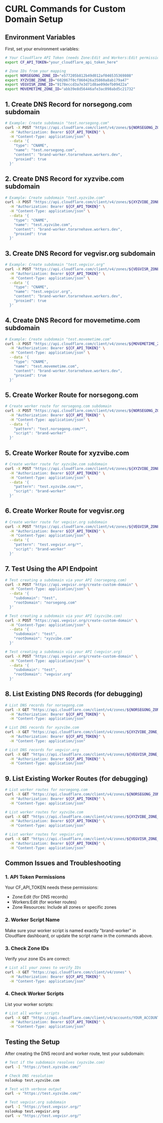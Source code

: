 # CURL Commands for Custom Domain Setup

## Environment Variables

First, set your environment variables:

```bash
# Your Cloudflare API Token (needs Zone:Edit and Workers:Edit permissions)
export CF_API_TOKEN="your_cloudflare_api_token_here"

# Zone IDs from your mapping
export NORSEGONG_ZONE_ID="e577205b812b49d012af046535369808"
export XYZVIBE_ZONE_ID="602067f0cf860426a35860a8ab179a47"
export VEGVISR_ZONE_ID="9178eccd3a7e3d71d8ae09defb09422a"
export MOVEMETIME_ZONE_ID="abb39e8d56446afe3ac098abd5c21732"
```

## 1. Create DNS Record for norsegong.com subdomain

```bash
# Example: Create subdomain "test.norsegong.com"
curl -X POST "https://api.cloudflare.com/client/v4/zones/${NORSEGONG_ZONE_ID}/dns_records" \
  -H "Authorization: Bearer ${CF_API_TOKEN}" \
  -H "Content-Type: application/json" \
  --data '{
    "type": "CNAME",
    "name": "test.norsegong.com",
    "content": "brand-worker.torarnehave.workers.dev",
    "proxied": true
  }'
```

## 2. Create DNS Record for xyzvibe.com subdomain

```bash
# Example: Create subdomain "test.xyzvibe.com"
curl -X POST "https://api.cloudflare.com/client/v4/zones/${XYZVIBE_ZONE_ID}/dns_records" \
  -H "Authorization: Bearer ${CF_API_TOKEN}" \
  -H "Content-Type: application/json" \
  --data '{
    "type": "CNAME",
    "name": "test.xyzvibe.com",
    "content": "brand-worker.torarnehave.workers.dev",
    "proxied": true
  }'
```

## 3. Create DNS Record for vegvisr.org subdomain

```bash
# Example: Create subdomain "test.vegvisr.org"
curl -X POST "https://api.cloudflare.com/client/v4/zones/${VEGVISR_ZONE_ID}/dns_records" \
  -H "Authorization: Bearer ${CF_API_TOKEN}" \
  -H "Content-Type: application/json" \
  --data '{
    "type": "CNAME",
    "name": "test.vegvisr.org",
    "content": "brand-worker.torarnehave.workers.dev",
    "proxied": true
  }'
```

## 4. Create DNS Record for movemetime.com subdomain

```bash
# Example: Create subdomain "test.movemetime.com"
curl -X POST "https://api.cloudflare.com/client/v4/zones/${MOVEMETIME_ZONE_ID}/dns_records" \
  -H "Authorization: Bearer ${CF_API_TOKEN}" \
  -H "Content-Type: application/json" \
  --data '{
    "type": "CNAME",
    "name": "test.movemetime.com",
    "content": "brand-worker.torarnehave.workers.dev",
    "proxied": true
  }'
```

## 5. Create Worker Route for norsegong.com

```bash
# Create worker route for norsegong.com subdomain
curl -X POST "https://api.cloudflare.com/client/v4/zones/${NORSEGONG_ZONE_ID}/workers/routes" \
  -H "Authorization: Bearer ${CF_API_TOKEN}" \
  -H "Content-Type: application/json" \
  --data '{
    "pattern": "test.norsegong.com/*",
    "script": "brand-worker"
  }'
```

## 5. Create Worker Route for xyzvibe.com

```bash
# Create worker route for xyzvibe.com subdomain
curl -X POST "https://api.cloudflare.com/client/v4/zones/${XYZVIBE_ZONE_ID}/workers/routes" \
  -H "Authorization: Bearer ${CF_API_TOKEN}" \
  -H "Content-Type: application/json" \
  --data '{
    "pattern": "test.xyzvibe.com/*",
    "script": "brand-worker"
  }'
```

## 6. Create Worker Route for vegvisr.org

```bash
# Create worker route for vegvisr.org subdomain
curl -X POST "https://api.cloudflare.com/client/v4/zones/${VEGVISR_ZONE_ID}/workers/routes" \
  -H "Authorization: Bearer ${CF_API_TOKEN}" \
  -H "Content-Type: application/json" \
  --data '{
    "pattern": "test.vegvisr.org/*",
    "script": "brand-worker"
  }'
```

## 7. Test Using the API Endpoint

```bash
# Test creating a subdomain via your API (norsegong.com)
curl -X POST "https://api.vegvisr.org/create-custom-domain" \
  -H "Content-Type: application/json" \
  --data '{
    "subdomain": "test",
    "rootDomain": "norsegong.com"
  }'

# Test creating a subdomain via your API (xyzvibe.com)
curl -X POST "https://api.vegvisr.org/create-custom-domain" \
  -H "Content-Type: application/json" \
  --data '{
    "subdomain": "test",
    "rootDomain": "xyzvibe.com"
  }'

# Test creating a subdomain via your API (vegvisr.org)
curl -X POST "https://api.vegvisr.org/create-custom-domain" \
  -H "Content-Type: application/json" \
  --data '{
    "subdomain": "test",
    "rootDomain": "vegvisr.org"
  }'
```

## 8. List Existing DNS Records (for debugging)

```bash
# List DNS records for norsegong.com
curl -X GET "https://api.cloudflare.com/client/v4/zones/${NORSEGONG_ZONE_ID}/dns_records" \
  -H "Authorization: Bearer ${CF_API_TOKEN}" \
  -H "Content-Type: application/json"

# List DNS records for xyzvibe.com
curl -X GET "https://api.cloudflare.com/client/v4/zones/${XYZVIBE_ZONE_ID}/dns_records" \
  -H "Authorization: Bearer ${CF_API_TOKEN}" \
  -H "Content-Type: application/json"

# List DNS records for vegvisr.org
curl -X GET "https://api.cloudflare.com/client/v4/zones/${VEGVISR_ZONE_ID}/dns_records" \
  -H "Authorization: Bearer ${CF_API_TOKEN}" \
  -H "Content-Type: application/json"
```

## 9. List Existing Worker Routes (for debugging)

```bash
# List worker routes for norsegong.com
curl -X GET "https://api.cloudflare.com/client/v4/zones/${NORSEGONG_ZONE_ID}/workers/routes" \
  -H "Authorization: Bearer ${CF_API_TOKEN}" \
  -H "Content-Type: application/json"

# List worker routes for xyzvibe.com
curl -X GET "https://api.cloudflare.com/client/v4/zones/${XYZVIBE_ZONE_ID}/workers/routes" \
  -H "Authorization: Bearer ${CF_API_TOKEN}" \
  -H "Content-Type: application/json"

# List worker routes for vegvisr.org
curl -X GET "https://api.cloudflare.com/client/v4/zones/${VEGVISR_ZONE_ID}/workers/routes" \
  -H "Authorization: Bearer ${CF_API_TOKEN}" \
  -H "Content-Type: application/json"
```

## Common Issues and Troubleshooting

### 1. API Token Permissions

Your CF_API_TOKEN needs these permissions:

- Zone:Edit (for DNS records)
- Workers:Edit (for worker routes)
- Zone Resources: Include all zones or specific zones

### 2. Worker Script Name

Make sure your worker script is named exactly "brand-worker" in Cloudflare dashboard, or update the script name in the commands above.

### 3. Check Zone IDs

Verify your zone IDs are correct:

```bash
# List all your zones to verify IDs
curl -X GET "https://api.cloudflare.com/client/v4/zones" \
  -H "Authorization: Bearer ${CF_API_TOKEN}" \
  -H "Content-Type: application/json"
```

### 4. Check Worker Scripts

List your worker scripts:

```bash
# List all worker scripts
curl -X GET "https://api.cloudflare.com/client/v4/accounts/YOUR_ACCOUNT_ID/workers/scripts" \
  -H "Authorization: Bearer ${CF_API_TOKEN}" \
  -H "Content-Type: application/json"
```

## Testing the Setup

After creating the DNS record and worker route, test your subdomain:

```bash
# Test if the subdomain resolves (xyzvibe.com)
curl -I "https://test.xyzvibe.com/"

# Check DNS resolution
nslookup test.xyzvibe.com

# Test with verbose output
curl -v "https://test.xyzvibe.com/"

# Test vegvisr.org subdomain
curl -I "https://test.vegvisr.org/"
nslookup test.vegvisr.org
curl -v "https://test.vegvisr.org/"
```
